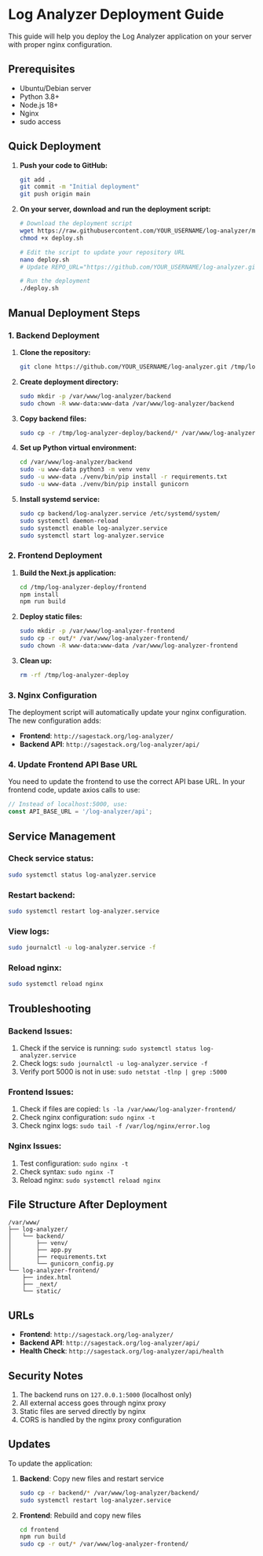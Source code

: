 # Log Analyzer Deployment Guide

This guide will help you deploy the Log Analyzer application on your server with proper nginx configuration.

## Prerequisites

- Ubuntu/Debian server
- Python 3.8+
- Node.js 18+
- Nginx
- sudo access

## Quick Deployment

1. **Push your code to GitHub:**
   ```bash
   git add .
   git commit -m "Initial deployment"
   git push origin main
   ```

2. **On your server, download and run the deployment script:**
   ```bash
   # Download the deployment script
   wget https://raw.githubusercontent.com/YOUR_USERNAME/log-analyzer/main/deploy.sh
   chmod +x deploy.sh
   
   # Edit the script to update your repository URL
   nano deploy.sh
   # Update REPO_URL="https://github.com/YOUR_USERNAME/log-analyzer.git"
   
   # Run the deployment
   ./deploy.sh
   ```

## Manual Deployment Steps

### 1. Backend Deployment

1. **Clone the repository:**
   ```bash
   git clone https://github.com/YOUR_USERNAME/log-analyzer.git /tmp/log-analyzer-deploy
   ```

2. **Create deployment directory:**
   ```bash
   sudo mkdir -p /var/www/log-analyzer/backend
   sudo chown -R www-data:www-data /var/www/log-analyzer/backend
   ```

3. **Copy backend files:**
   ```bash
   sudo cp -r /tmp/log-analyzer-deploy/backend/* /var/www/log-analyzer/backend/
   ```

3. **Set up Python virtual environment:**
   ```bash
   cd /var/www/log-analyzer/backend
   sudo -u www-data python3 -m venv venv
   sudo -u www-data ./venv/bin/pip install -r requirements.txt
   sudo -u www-data ./venv/bin/pip install gunicorn
   ```

4. **Install systemd service:**
   ```bash
   sudo cp backend/log-analyzer.service /etc/systemd/system/
   sudo systemctl daemon-reload
   sudo systemctl enable log-analyzer.service
   sudo systemctl start log-analyzer.service
   ```

### 2. Frontend Deployment

1. **Build the Next.js application:**
   ```bash
   cd /tmp/log-analyzer-deploy/frontend
   npm install
   npm run build
   ```

2. **Deploy static files:**
   ```bash
   sudo mkdir -p /var/www/log-analyzer-frontend
   sudo cp -r out/* /var/www/log-analyzer-frontend/
   sudo chown -R www-data:www-data /var/www/log-analyzer-frontend
   ```

3. **Clean up:**
   ```bash
   rm -rf /tmp/log-analyzer-deploy
   ```

### 3. Nginx Configuration

The deployment script will automatically update your nginx configuration. The new configuration adds:

- **Frontend**: `http://sagestack.org/log-analyzer/`
- **Backend API**: `http://sagestack.org/log-analyzer/api/`

### 4. Update Frontend API Base URL

You need to update the frontend to use the correct API base URL. In your frontend code, update axios calls to use:

```javascript
// Instead of localhost:5000, use:
const API_BASE_URL = '/log-analyzer/api';
```

## Service Management

### Check service status:
```bash
sudo systemctl status log-analyzer.service
```

### Restart backend:
```bash
sudo systemctl restart log-analyzer.service
```

### View logs:
```bash
sudo journalctl -u log-analyzer.service -f
```

### Reload nginx:
```bash
sudo systemctl reload nginx
```

## Troubleshooting

### Backend Issues:
1. Check if the service is running: `sudo systemctl status log-analyzer.service`
2. Check logs: `sudo journalctl -u log-analyzer.service -f`
3. Verify port 5000 is not in use: `sudo netstat -tlnp | grep :5000`

### Frontend Issues:
1. Check if files are copied: `ls -la /var/www/log-analyzer-frontend/`
2. Check nginx configuration: `sudo nginx -t`
3. Check nginx logs: `sudo tail -f /var/log/nginx/error.log`

### Nginx Issues:
1. Test configuration: `sudo nginx -t`
2. Check syntax: `sudo nginx -T`
3. Reload nginx: `sudo systemctl reload nginx`

## File Structure After Deployment

```
/var/www/
├── log-analyzer/
│   └── backend/
│       ├── venv/
│       ├── app.py
│       ├── requirements.txt
│       └── gunicorn_config.py
└── log-analyzer-frontend/
    ├── index.html
    ├── _next/
    └── static/
```

## URLs

- **Frontend**: `http://sagestack.org/log-analyzer/`
- **Backend API**: `http://sagestack.org/log-analyzer/api/`
- **Health Check**: `http://sagestack.org/log-analyzer/api/health`

## Security Notes

1. The backend runs on `127.0.0.1:5000` (localhost only)
2. All external access goes through nginx proxy
3. Static files are served directly by nginx
4. CORS is handled by the nginx proxy configuration

## Updates

To update the application:

1. **Backend**: Copy new files and restart service
   ```bash
   sudo cp -r backend/* /var/www/log-analyzer/backend/
   sudo systemctl restart log-analyzer.service
   ```

2. **Frontend**: Rebuild and copy new files
   ```bash
   cd frontend
   npm run build
   sudo cp -r out/* /var/www/log-analyzer-frontend/
   ``` 